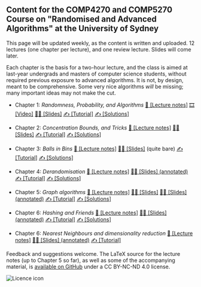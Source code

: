 ## Content for the COMP4270 and COMP5270 Course on "Randomised and Advanced Algorithms" at the University of Sydney ##
This page will be updated weekly, as the content is written and uploaded. 12 lectures (one chapter per lecture), and one review lecture. Slides will come later.

Each chapter is the basis for a two-hour lecture, and the class is aimed at last-year undergrads and masters of computer science students, without required previous exposure to advanced algorithms. It is not, by design, meant to be comprehensive. Some very nice algorithms _will_ be missing; many important ideas may not make the cut.

- Chapter 1: _Randomness, Probability, and Algorithms_
 [📝 [Lecture notes]](https://ccanonne.github.io/files/compx270-chap1.pdf)
 [🎞️ [Video]](https://youtu.be/XER26HHsu8M)
 [🧑‍🏫 [Slides]](https://ccanonne.github.io/files/compx270-slides1.pdf)
 [✍️ [Tutorial]](https://ccanonne.github.io/files/compx270-tutorial1.pdf)
 [✍️ [Solutions]](https://ccanonne.github.io/files/compx270-tutorial1-solutions.pdf)

- Chapter 2: _Concentration Bounds, and Tricks_
 [📝 [Lecture notes]](https://ccanonne.github.io/files/compx270-chap2.pdf)
 [🧑‍🏫 [Slides]](https://ccanonne.github.io/files/compx270-slides2.pdf)
 [✍️ [Tutorial]](https://ccanonne.github.io/files/compx270-tutorial2.pdf)
 [✍️ [Solutions]](https://ccanonne.github.io/files/compx270-tutorial2-solutions.pdf)

- Chapter 3: _Balls in Bins_
 [📝 [Lecture notes]](https://ccanonne.github.io/files/compx270-chap3.pdf)
 [🧑‍🏫 [Slides]](https://ccanonne.github.io/files/compx270-slides3.pdf) (quite bare)
 [✍️ [Tutorial]](https://ccanonne.github.io/files/compx270-tutorial3.pdf)
 [✍️ [Solutions]](https://ccanonne.github.io/files/compx270-tutorial3-solutions.pdf)

- Chapter 4: _Derandomisation_
 [📝 [Lecture notes]](https://ccanonne.github.io/files/compx270-chap4.pdf)
 [🧑‍🏫 [Slides] (annotated)](https://ccanonne.github.io/files/compx270-slides4.pdf)
 [✍️ [Tutorial]](https://ccanonne.github.io/files/compx270-tutorial4.pdf)
 [✍️ [Solutions]](https://ccanonne.github.io/files/compx270-tutorial4-solutions.pdf)

- Chapter 5: _Graph algorithms_
 [📝 [Lecture notes]](https://ccanonne.github.io/files/compx270-chap5.pdf)
 [🧑‍🏫 [Slides]](https://ccanonne.github.io/files/compx270-slides5.pdf)
 [🧑‍🏫 [Slides] (annotated)](https://ccanonne.github.io/files/compx270-slides5-annotated.pdf)
 [✍️ [Tutorial]](https://ccanonne.github.io/files/compx270-tutorial5.pdf)
 [✍️ [Solutions]](https://ccanonne.github.io/files/compx270-tutorial5-solutions.pdf)

- Chapter 6: _Hashing and Friends_
 [📝 [Lecture notes]](https://ccanonne.github.io/files/compx270-chap6.pdf)
 [🧑‍🏫 [Slides] (annotated)](https://ccanonne.github.io/files/compx270-slides6-annotated.pdf)
 [✍️ [Tutorial]](https://ccanonne.github.io/files/compx270-tutorial6.pdf)
 [✍️ [Solutions]](https://ccanonne.github.io/files/compx270-tutorial6-solutions.pdf)

- Chapter 6: _Nearest Neighbours and dimensionality reduction_
 [📝 [Lecture notes]](https://ccanonne.github.io/files/compx270-chap7.pdf)
 [🧑‍🏫 [Slides] (annotated)](https://ccanonne.github.io/files/compx270-slides7-annotated.pdf)
 [✍️ [Tutorial]](https://ccanonne.github.io/files/compx270-tutorial7.pdf)


Feedback and suggestions welcome. The LaTeX source for the lecture notes (up to Chapter 5 so far), as well as some of the accompanying material, is [available on GitHub](https://github.com/ccanonne/compx270/) under a CC BY-NC-ND 4.0 license. 

![Licence icon](https://licensebuttons.net/l/by-nc-nd/4.0/88x31.png)
